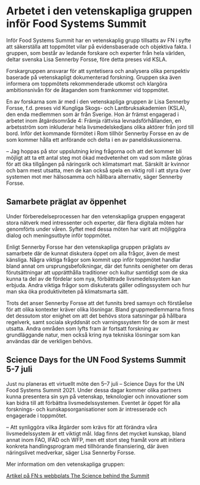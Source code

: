 # Arbetet i den vetenskapliga gruppen inför Food Systems Summit

Inför Food Systems Summit har en vetenskaplig grupp tillsatts av FN i syfte att säkerställa att toppmötet vilar på evidensbaserade och objektiva fakta. I gruppen, som består av ledande forskare och experter från hela världen, deltar svenska Lisa Sennerby Forsse, före detta preses vid KSLA.


Forskargruppen ansvarar för att syntetisera och analysera olika perspektiv baserade på vetenskapligt dokumenterad forskning. Gruppen ska även informera om toppmötets rekommenderade utkomst och klargöra ambitionsnivån för de åtaganden som framkommer vid toppmötet.

En av forskarna som är med i den vetenskapliga gruppen är Lisa Sennerby Forsse, f.d. preses vid Kungliga Skogs\- och Lantbruksakademien (KSLA), den enda medlemmen som är från Sverige. Hon är främst engagerad i arbetet inom åtgärdsområde 4: Främja rättvisa levnadsförhållanden, en arbetsström som inkluderar hela livsmedelskedjans olika aktörer från jord till bord. Inför det kommande förmötet i Rom tillhör Sennerby Forsse en av de som kommer hålla ett anförande och delta i en av paneldiskussionerna.

– Jag hoppas på stor uppslutning kring frågorna och att det kommer bli möjligt att ta ett antal steg mot ökad medvetenhet om vad som måste göras för att öka tillgången på näringsrik och klimatsmart mat. Särskilt är kvinnor och barn mest utsatta, men de kan också spela en viktig roll i att styra över systemen mot mer hälsosamma och hållbara alternativ, säger Sennerby Forsse.

## Samarbete präglat av öppenhet

Under förberedelseprocessen har den vetenskapliga gruppen engagerat stora nätverk med intressenter och experter, där flera digitala möten har genomförts under våren. Syftet med dessa möten har varit att möjliggöra dialog och meningsutbyte inför toppmötet.

Enligt Sennerby Forsse har den vetenskapliga gruppen präglats av samarbete där de kunnat diskutera öppet om alla frågor, även de mest känsliga. Några viktiga frågor som kommit upp inför toppmötet handlar bland annat om ursprungsbefolkningar, där det funnits oenigheter om deras förutsättningar att upprätthålla traditioner och kultur samtidigt som de ska kunna ta del av de fördelar som nya, förbättrade livsmedelssystem kan erbjuda. Andra viktiga frågor som diskuterats gäller odlingssystem och hur man ska öka produktiviteten på klimatsmarta sätt.

Trots det anser Sennerby Forsse att det funnits bred samsyn och förståelse för att olika kontexter kräver olika lösningar. Bland gruppmedlemmarna finns det dessutom stor enighet om att det behövs stora satsningar på hållbara regelverk, samt sociala skyddsnät och varningssystem för de som är mest utsatta. Andra områden som lyfts fram är fortsatt forskning av grundläggande natur, men också kring nya tekniska lösningar som kan användas där de verkligen behövs.

## Science Days for the UN Food Systems Summit 5\-7 juli

Just nu planeras ett virtuellt möte den 5–7 juli – Science Days for the UN Food Systems Summit 2021\. Under dessa dagar kommer olika partners kunna presentera sin syn på vetenskap, teknologier och innovationer som kan bidra till att förbättra livsmedelssystemen. Eventet är öppet för alla forsknings\- och kunskapsorganisationer som är intresserade och engagerade i toppmötet.

– Att synliggöra vilka åtgärder som krävs för att förändra våra livsmedelssystem är ett viktigt mål. Idag finns det mycket kunskap, bland annat inom FAO, IFAD och WFP, men ett stort steg framåt vore att initiera konkreta handlingsprogram med tillhörande finansiering, där även näringslivet medverkar, säger Lisa Sennerby Forsse.

Mer information om den vetenskapliga gruppen:

[Artikel på FN:s webbplats The Science behind the Summit](https://www.un.org/en/food-systems-summit/the-science)
